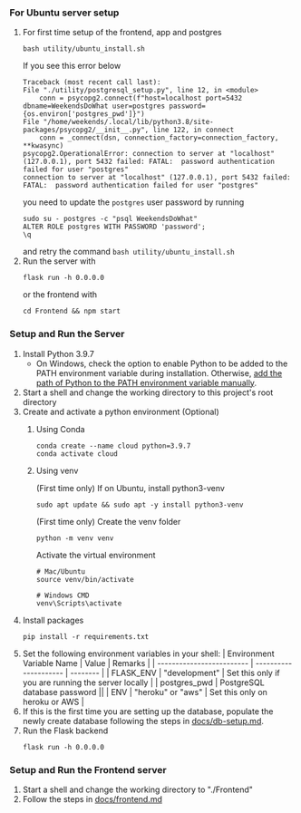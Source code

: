### For Ubuntu server setup

1. For first time setup of the frontend, app and postgres
    ```
    bash utility/ubuntu_install.sh
    ```
    If you see this error below
    ```
    Traceback (most recent call last):
    File "./utility/postgresql_setup.py", line 12, in <module>
        conn = psycopg2.connect(f"host=localhost port=5432 dbname=WeekendsDoWhat user=postgres password={os.environ['postgres_pwd']}")
    File "/home/weekends/.local/lib/python3.8/site-packages/psycopg2/__init__.py", line 122, in connect
        conn = _connect(dsn, connection_factory=connection_factory, **kwasync)
    psycopg2.OperationalError: connection to server at "localhost" (127.0.0.1), port 5432 failed: FATAL:  password authentication failed for user "postgres"
    connection to server at "localhost" (127.0.0.1), port 5432 failed: FATAL:  password authentication failed for user "postgres"
    ```
    you need to update the `postgres` user password by running
    ```
    sudo su - postgres -c "psql WeekendsDoWhat"
    ALTER ROLE postgres WITH PASSWORD 'password';
    \q
    ```
    and retry the command `bash utility/ubuntu_install.sh`
1. Run the server with
    ```
    flask run -h 0.0.0.0
    ```
    or the frontend with
    ```
    cd Frontend && npm start
    ```

### Setup and Run the Server
1. Install Python 3.9.7
    - On Windows, check the option to enable Python to be added to the PATH environment variable during installation. Otherwise, [add the path of Python to the PATH environment variable manually](https://www.architectryan.com/2018/08/31/how-to-change-environment-variables-on-windows-10/).
1. Start a shell and change the working directory to this project's root directory
1. Create and activate a python environment (Optional)
    1. Using Conda
        ```
        conda create --name cloud python=3.9.7
        conda activate cloud
        ```
    1. Using venv

        (First time only) If on Ubuntu, install python3-venv
        ```
        sudo apt update && sudo apt -y install python3-venv
        ```
        (First time only) Create the venv folder
        ```
        python -m venv venv
        ```
        Activate the virtual environment
        ```
        # Mac/Ubuntu
        source venv/bin/activate

        # Windows CMD
        venv\Scripts\activate
        ```
1. Install packages
    ```
    pip install -r requirements.txt
    ```
1. Set the following environment variables in your shell:
    | Environment Variable Name | Value                 | Remarks |
    | ------------------------- | --------------------- | -------- |
    | FLASK_ENV                 | "development"           | Set this only if you are running the server locally |
    | postgres_pwd              | PostgreSQL database password  ||
    | ENV                       | "heroku" or "aws"     | Set this only on heroku or AWS |
1. If this is the first time you are setting up the database, populate the newly create database following the steps in [docs/db-setup.md](docs/db-setup.md).
1. Run the Flask backend
    ```
    flask run -h 0.0.0.0
    ```

### Setup and Run the Frontend server
1. Start a shell and change the working directory to "./Frontend"
1. Follow the steps in [docs/frontend.md](docs/frontend.md)
